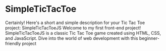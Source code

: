 # SimpleTicTacToe
 Certainly! Here's a short and simple description for your Tic Tac Toe project:  SimpleTicTacToeJS Welcome to my first front-end project! SimpleTicTacToeJS is a classic Tic Tac Toe game created using HTML, CSS, and JavaScript. Dive into the world of web development with this beginner-friendly project
